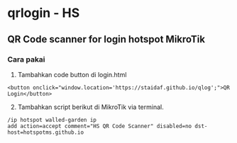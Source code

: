 # qrlogin - HS
## QR Code scanner for login hotspot MikroTik

### Cara pakai

1. Tambahkan code button di login.html
```
<button onclick="window.location='https://staidaf.github.io/qlog';">QR Login</button>
```
2. Tambahkan script berikut di MikroTik via terminal.
```
/ip hotspot walled-garden ip
add action=accept comment="HS QR Code Scanner" disabled=no dst-host=hotspotms.github.io
```
